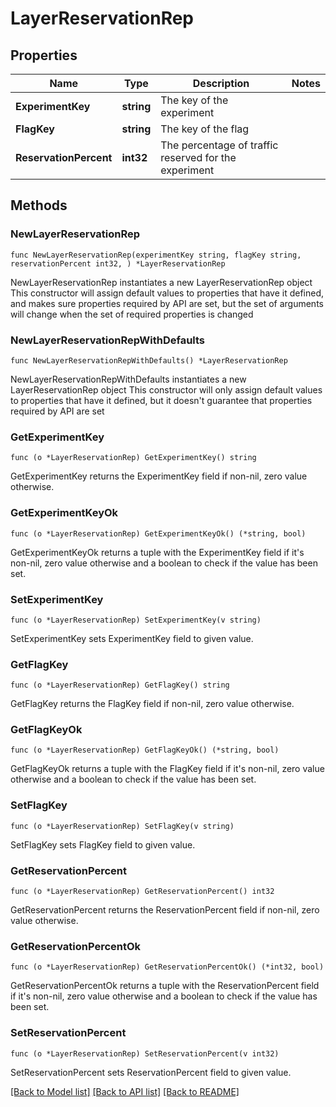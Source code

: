 # LayerReservationRep

## Properties

Name | Type | Description | Notes
------------ | ------------- | ------------- | -------------
**ExperimentKey** | **string** | The key of the experiment | 
**FlagKey** | **string** | The key of the flag | 
**ReservationPercent** | **int32** | The percentage of traffic reserved for the experiment | 

## Methods

### NewLayerReservationRep

`func NewLayerReservationRep(experimentKey string, flagKey string, reservationPercent int32, ) *LayerReservationRep`

NewLayerReservationRep instantiates a new LayerReservationRep object
This constructor will assign default values to properties that have it defined,
and makes sure properties required by API are set, but the set of arguments
will change when the set of required properties is changed

### NewLayerReservationRepWithDefaults

`func NewLayerReservationRepWithDefaults() *LayerReservationRep`

NewLayerReservationRepWithDefaults instantiates a new LayerReservationRep object
This constructor will only assign default values to properties that have it defined,
but it doesn't guarantee that properties required by API are set

### GetExperimentKey

`func (o *LayerReservationRep) GetExperimentKey() string`

GetExperimentKey returns the ExperimentKey field if non-nil, zero value otherwise.

### GetExperimentKeyOk

`func (o *LayerReservationRep) GetExperimentKeyOk() (*string, bool)`

GetExperimentKeyOk returns a tuple with the ExperimentKey field if it's non-nil, zero value otherwise
and a boolean to check if the value has been set.

### SetExperimentKey

`func (o *LayerReservationRep) SetExperimentKey(v string)`

SetExperimentKey sets ExperimentKey field to given value.


### GetFlagKey

`func (o *LayerReservationRep) GetFlagKey() string`

GetFlagKey returns the FlagKey field if non-nil, zero value otherwise.

### GetFlagKeyOk

`func (o *LayerReservationRep) GetFlagKeyOk() (*string, bool)`

GetFlagKeyOk returns a tuple with the FlagKey field if it's non-nil, zero value otherwise
and a boolean to check if the value has been set.

### SetFlagKey

`func (o *LayerReservationRep) SetFlagKey(v string)`

SetFlagKey sets FlagKey field to given value.


### GetReservationPercent

`func (o *LayerReservationRep) GetReservationPercent() int32`

GetReservationPercent returns the ReservationPercent field if non-nil, zero value otherwise.

### GetReservationPercentOk

`func (o *LayerReservationRep) GetReservationPercentOk() (*int32, bool)`

GetReservationPercentOk returns a tuple with the ReservationPercent field if it's non-nil, zero value otherwise
and a boolean to check if the value has been set.

### SetReservationPercent

`func (o *LayerReservationRep) SetReservationPercent(v int32)`

SetReservationPercent sets ReservationPercent field to given value.



[[Back to Model list]](../README.md#documentation-for-models) [[Back to API list]](../README.md#documentation-for-api-endpoints) [[Back to README]](../README.md)


